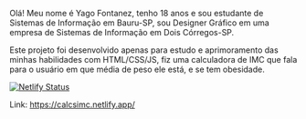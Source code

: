 Olá! Meu nome é Yago Fontanez, tenho 18 anos e sou estudante de Sistemas de Informação em Bauru-SP, sou Designer Gráfico em uma empresa de Sistemas de Informação em Dois Córregos-SP.


Este projeto foi desenvolvido apenas para estudo e aprimoramento das minhas habilidades com HTML/CSS/JS, fiz uma calculadora de IMC que fala para o usuário em que média de peso ele está, e se tem obesidade.

[![Netlify Status](https://api.netlify.com/api/v1/badges/04cdb241-bd4c-4bdd-b5db-94b965acc6af/deploy-status)](https://app.netlify.com/sites/calcsimc/deploys)


Link: https://calcsimc.netlify.app/
